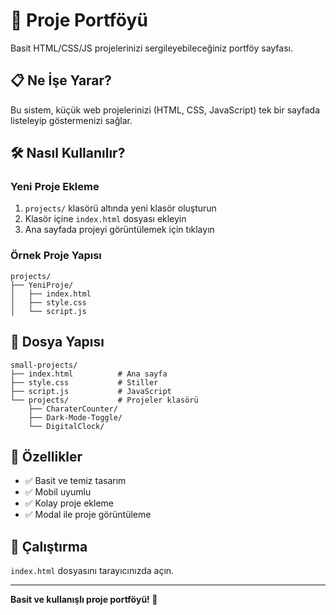 # 🚀 Proje Portföyü

Basit HTML/CSS/JS projelerinizi sergileyebileceğiniz portföy sayfası.

## 📋 Ne İşe Yarar?

Bu sistem, küçük web projelerinizi (HTML, CSS, JavaScript) tek bir sayfada listeleyip göstermenizi sağlar.

## 🛠️ Nasıl Kullanılır?

### Yeni Proje Ekleme

1. `projects/` klasörü altında yeni klasör oluşturun
2. Klasör içine `index.html` dosyası ekleyin
3. Ana sayfada projeyi görüntülemek için tıklayın

### Örnek Proje Yapısı

```
projects/
├── YeniProje/
│   ├── index.html
│   ├── style.css
│   └── script.js
```

## 📁 Dosya Yapısı

```
small-projects/
├── index.html          # Ana sayfa
├── style.css           # Stiller
├── script.js           # JavaScript
└── projects/           # Projeler klasörü
    ├── CharaterCounter/
    ├── Dark-Mode-Toggle/
    └── DigitalClock/
```

## 🎯 Özellikler

- ✅ Basit ve temiz tasarım
- ✅ Mobil uyumlu
- ✅ Kolay proje ekleme
- ✅ Modal ile proje görüntüleme

## 🚀 Çalıştırma

`index.html` dosyasını tarayıcınızda açın.

---

**Basit ve kullanışlı proje portföyü! 🎉** 